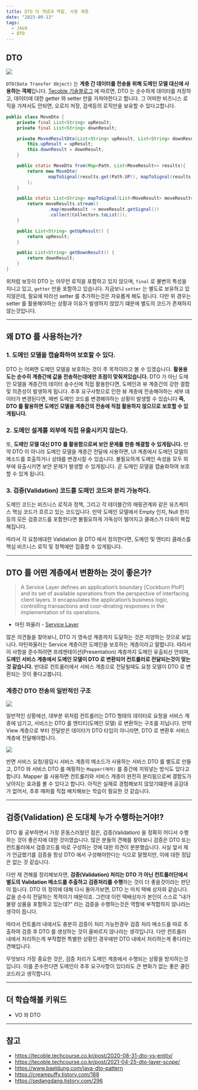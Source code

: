 ```yaml
---
title: DTO 의 개념과 역할, 사용 계층
date: "2023-09-13"
tags:
  - JAVA
  - DTO
---
```


## DTO

![](https://velog.velcdn.com/images/msung99/post/91e3f0c6-60e1-4e9a-b9bd-c2574176c0fc/image.png)

`DTO(Data Transfer Object)` 는 **계층 간 데이터를 전송을 위해 도메인 모델 대신에 사용하는 객체**입니다. [Tecoble 기술블로그](https://tecoble.techcourse.co.kr/post/2020-08-31-dto-vs-entity/) 에 따르면, DTO 는 순수하게 데이터를 저장하고, 데이터에 대한 getter 와 setter 만을 가져야한다고 합니다. 그 어떠한 비즈니스 로직을 가져서도 안되면, 오로지 저장, 검색등의 로직만을 보유할 수 있다고합니다.

```java
public class MoveDto {
    private final List<String> upResult;
    private final List<String> downResult;

    private MovedResultDto(List<String> upResult, List<String> downResult) {
        this.upResult = upResult;
        this.downResult = downResult;
    }

    public static MoveDto from(Map<Path, List<MoveResult>> results){
        return new MoveDto(
                mapToSignal(results.get(Path.UP)), mapToSignal(results.get(Path.DOWN))
        );
    }

    public static List<String> mapToSignal(List<MoveResult> moveResults){
        return moveResults.stream()
                .map(moveResult -> moveResult.getSignal())
                .collect(Collectors.toList());
    }

    public List<String> getUpResult() {
        return upResult;
    }

    public List<String> getDownResult() {
        return downResult;
    }
}
```

위처럼 보듯이 DTO 는 아무런 로직을 포함하고 있지 않으며, `final` 로 불변의 특성을 지니고 있고, `getter` 만을 포함하고 있습니다. 지금보니 `setter` 는 별도로 보유하고 있지않은데, 필요에 따라선 setter 를 추가하는것은 자유롭게 해도 됩니다. 다만 위 경우는 setter 를 활용해야하는 상황과 이유가 발생하지 않았기 떄문에 별도의 코드가 존재하지 않는것입니다.

---

## 왜 DTO 를 사용하는가?

### 1. 도메인 모델을 캡슐화하여 보호할 수 있다.

DTO 는 어쩌면 도메인 모델을 보호하는 것이 주 목적이라고 볼 수 있겠습니다. **활용용도는 순수히 계층간에 값을 전송하는데에만 초점이 맞춰져있습니다.** DTO 가 아닌 도메인 모델을 계층간의 데이터 송수신에 직접 활용한다면, 도메인과 뷰 계층간의 강한 결합 및 의존성이 발생하게 됩니다. 추후 요구사항으로 인한 뷰 계층에 전송해야하는 세부 데이터가 변경된다면, 매번 도메인 코드를 변경해야하는 상황이 발생할 수 있습니다 **즉, DTO 를 활용하면 도메인 모델을 계층간의 전송에 직접 활용하지 않으므로 보호할 수 있게됩니다.**

### 2. 도메인 설계를 외부에 직접 유출시키지 않는다.

또, **도메인 모델 대신 DTO 를 활용함으로써 보안 문제를 한층 해결할 수 있게됩니다.** 만약 DTO 이 아니라 도메인 모델을 계층간 전달에 사용하면, UI 계층에서 도메인 모델의 메소드를 호출하거나 상태를 변경시킬 수 있습니다. 불필요하게 도메인 속성을 모두 외부에 유출시키면 보안 문제가 발생할 수 있게됩니다. 곧 도메인 모델을 캡슐화하여 보호할 수 있게 됩니다.

### 3. 검증(Validation) 코드를 도메인 코드와 분리 가능하다.

도메인 코드는 비즈니스 로직과 정책, 그리고 각 테이블간의 매핑관계와 같은 유즈케이스 핵심 코드가 흐르고 있는 코드입니다. 만약 도메인 모델에서 Empty 인지, Null 한지등의 모든 검증코드를 포함한다면 불필요하게 가독성이 떨어지고 클래스가 더욱이 복잡해집니다.

따라서 각 요청에대한 Validation 을 DTO 에서 정의한다면, 도메인 및 엔티티 클래스를 핵심 비즈니스 로직 및 정책에만 집중할 수 있게됩니다.

---

## DTO 를 어떤 계층에서 변환하는 것이 좋은가?

> A Service Layer defines an application’s boundary [Cockburn PloP] and its set of available operations from the perspective of interfacing client layers. It encapsulates the application’s business logic, controlling transactions and coor-dinating responses in the implementation of its operations.

- 마틴 파울러 - [Service Layer](https://martinfowler.com/eaaCatalog/serviceLayer.html)

많은 의견들을 찾아보니, DTO 가 영속성 계층까지 도달하는 것은 지양하는 것으로 보입니다. 마틴파울러는 Service 계층이란 도메인을 보호하는 계층이라고 말합니다. 따라서 이 사항을 준수하려면 프레젠테이션(Presentation) 계층까지 도메인 유출되선 안되며, **도메인 서비스 계층에서 도메인 모델이 DTO 로 변환되어 컨트롤러로 전달되는것이 맞는 것 같습니다.** 반대로 컨트롤러에서 서비스 계층으로 전달될때도 요청 모델이 DTO 로 변환되는 것이 좋다고봅니다.

### 계층간 DTO 전송의 일반적인 구조

![](https://velog.velcdn.com/images/msung99/post/b31845e6-1f3c-4b6c-855e-bd5de310b94b/image.png)

일반적인 상황에선, 대부분 위처럼 컨트롤러는 DTO 형태의 데이터로 요청을 서비스 계층에 넘기고, 서비스는 DTO 를 엔티티(도메인 모델) 로 변환하는 구조를 지닙니다. 만약 View 계층으로 부터 전달받은 데이터가 DTO 타입이 아니라면, DTO 로 변환후 서비스 계층에 전달해야합니다.

![](https://velog.velcdn.com/images/msung99/post/7983661b-a6f9-46d3-8c9f-acc28b3006b7/image.png)

반면 서비스 요청/응답시 서비스 계층의 메소드가 사용하는 서비스 DTO 를 별도로 만들고, DTO 와 서비스 DTO 를 매핑하는 `Mapper(매퍼)` 를 중간에 끼워넣는 방식도 있다고합니다. Mapper 를 사용하면 컨트롤러와 서비스 계층이 완전히 분리됨으로써 결함도가 낮아지는 효과를 볼 수 있다고 합니다. 아직은 실제로 경험해보지 않았기떄문에 공감대가 없어서, 추후 매퍼를 직접 배치해보는 학습이 필요한 것 같습니다.

---

## 검증(Validation) 은 도대체 누가 수행하는거야!?

DTO 를 공부하면서 가장 혼동스러웠던 점은, 검증(Validation) 을 정확히 어디서 수행하는 것이 좋은지에 대한 것이였습니다. 많은 분들의 견해를 찾아보니 검증은 DTO 또는 컨트롤러에서 검증코드를 따로 구성하는 것에 대한 의견이 분분했습니다. 사실 앞서 제가 언급했기를 검증을 항상 DTO 에서 구성해야한다는 식으로 말했지만, 이에 대한 정답은 없는 것 같습니다.

다만 제 견해를 정리해보자면, **검증(Validation) 처리는 DTO 가 아닌 컨트롤러단에서 별도의 Validation 메소드를 추출하고 검증처리를 수행**하는 것이 더 좋을것이라는 판단이 듭니다. DTO 의 정의에 대해 다시 돌아가보면, DTO 는 마치 택배 상자와 같습니다. 값을 순수히 전달하는 목적이기 때문이죠. 그런데 이런 택배상자가 본인이 스스로 "내가 불량 상품을 포함하고 있는데?" 라는 검증을 수행하는것은 역할에 부적합하지 않나라는 생각이 듭니다.

따라서 컨트롤러 내에서도 충분히 검증이 처리 가능한경우 검증 처리 메소드를 따로 추출하여 검증 후 DTO 를 생성하는 것이 올바르지 않나라는 생각입니다. 다만 컨트롤러 내에서 처리하는게 부적합한 특별한 상황인 경우에만 DTO 내에서 처리하는게 좋다라는 견해입니다.

무엇보다 가장 중요한 것은, 검증 처리가 도메인 계층에서 수행되는 상황을 방지하는것입니다. 이를 준수한다면 도메인이 추후 요구사항이 있더라도 큰 변화가 없는 좋은 클린코드라고 생각합니다.

---

## 더 학습해볼 키워드

- VO 와 DTO

---

## 참고

- https://tecoble.techcourse.co.kr/post/2020-08-31-dto-vs-entity/
- https://tecoble.techcourse.co.kr/post/2021-04-25-dto-layer-scope/
- https://www.baeldung.com/java-dto-pattern
- https://creampuffy.tistory.com/188
- https://sedangdang.tistory.com/296
